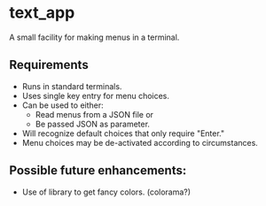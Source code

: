 # text_app

A small facility for making menus in a terminal.

## Requirements

- Runs in standard terminals.
- Uses single key entry for menu choices.
- Can be used to either:
    - Read menus from a JSON file or
    - Be passed JSON as parameter.
- Will recognize default choices that only require "Enter."
- Menu choices may be de-activated according to circumstances.

## Possible future enhancements:

- Use of library to get fancy colors. (colorama?)

